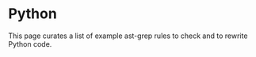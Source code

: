 # Python

This page curates a list of example ast-grep rules to check and to rewrite Python code.

<!--@include: ./migrate-openai-sdk.md-->
<!--@include: ./prefer-generator-expressions.md-->
<!--@include: ./use-walrus-operator-in-if.md-->
<!--@include: ./remove-async-await.md-->
<!--@include: ./refactor-pytest-fixtures.md-->
<!--@include: ./optional-to-none-union.md-->
<!--@include: ./recursive-rewrite-type.md-->
